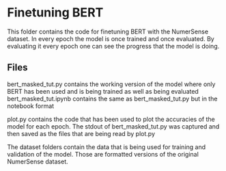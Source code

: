 # Finetuning BERT
This folder contains the code for finetuning BERT with the NumerSense dataset. In every epoch the model is once trained and once evaluated. By evaluating it every epoch one can see the progress that the model is doing. 

## Files
bert_masked_tut.py contains the working version of the model where only BERT has been used and is being trained as well as being evaluated  
bert_masked_tut.ipynb contains the same as bert_masked_tut.py but in the notebook format

plot.py contains the code that has been used to plot the accuracies of the model for each epoch. The stdout of bert_masked_tut.py was captured and then saved as the files that are being read by plot.py

The dataset folders contain the data that is being used for training and validation of the model. Those are formatted versions of the original NumerSense dataset.
